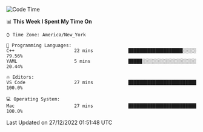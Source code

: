 <!--START_SECTION:waka-->
![Code Time](http://img.shields.io/badge/Code%20Time-4%20hrs%201%20min-blue)

📊 **This Week I Spent My Time On** 

```text
⌚︎ Time Zone: America/New_York

💬 Programming Languages: 
C++                      22 mins             ████████████████████░░░░░   79.56% 
YAML                     5 mins              █████░░░░░░░░░░░░░░░░░░░░   20.44%

🔥 Editors: 
VS Code                  27 mins             █████████████████████████   100.0%

💻 Operating System: 
Mac                      27 mins             █████████████████████████   100.0%

```


 Last Updated on 27/12/2022 01:51:48 UTC
<!--END_SECTION:waka-->
